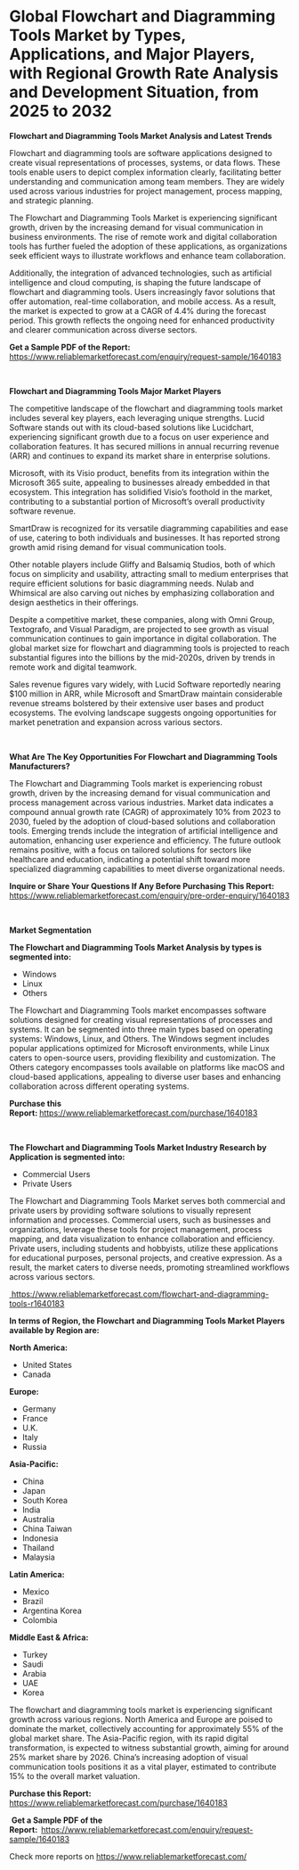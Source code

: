 <p><h1>Global Flowchart and Diagramming Tools Market by Types, Applications, and Major Players, with Regional Growth Rate Analysis and Development Situation, from 2025 to 2032</h1></p><p><strong>Flowchart and Diagramming Tools Market Analysis and Latest Trends</strong></p>
<p><p>Flowchart and diagramming tools are software applications designed to create visual representations of processes, systems, or data flows. These tools enable users to depict complex information clearly, facilitating better understanding and communication among team members. They are widely used across various industries for project management, process mapping, and strategic planning.</p><p>The Flowchart and Diagramming Tools Market is experiencing significant growth, driven by the increasing demand for visual communication in business environments. The rise of remote work and digital collaboration tools has further fueled the adoption of these applications, as organizations seek efficient ways to illustrate workflows and enhance team collaboration. </p><p>Additionally, the integration of advanced technologies, such as artificial intelligence and cloud computing, is shaping the future landscape of flowchart and diagramming tools. Users increasingly favor solutions that offer automation, real-time collaboration, and mobile access. As a result, the market is expected to grow at a CAGR of 4.4% during the forecast period. This growth reflects the ongoing need for enhanced productivity and clearer communication across diverse sectors.</p></p>
<p><strong>Get a Sample PDF of the Report:&nbsp;</strong> <a href="https://www.reliablemarketforecast.com/enquiry/request-sample/1640183?utm_campaign=2929&utm_medium=2&utm_source=Github&utm_content=ia&utm_term=23032025&utm_id=flowchart-and-diagramming-tools">https://www.reliablemarketforecast.com/enquiry/request-sample/1640183</a></p>
<p>&nbsp;</p>
<p><strong>Flowchart and Diagramming Tools Major Market Players</strong></p>
<p><p>The competitive landscape of the flowchart and diagramming tools market includes several key players, each leveraging unique strengths. Lucid Software stands out with its cloud-based solutions like Lucidchart, experiencing significant growth due to a focus on user experience and collaboration features. It has secured millions in annual recurring revenue (ARR) and continues to expand its market share in enterprise solutions.</p><p>Microsoft, with its Visio product, benefits from its integration within the Microsoft 365 suite, appealing to businesses already embedded in that ecosystem. This integration has solidified Visio’s foothold in the market, contributing to a substantial portion of Microsoft’s overall productivity software revenue.</p><p>SmartDraw is recognized for its versatile diagramming capabilities and ease of use, catering to both individuals and businesses. It has reported strong growth amid rising demand for visual communication tools.</p><p>Other notable players include Gliffy and Balsamiq Studios, both of which focus on simplicity and usability, attracting small to medium enterprises that require efficient solutions for basic diagramming needs. Nulab and Whimsical are also carving out niches by emphasizing collaboration and design aesthetics in their offerings.</p><p>Despite a competitive market, these companies, along with Omni Group, Textografo, and Visual Paradigm, are projected to see growth as visual communication continues to gain importance in digital collaboration. The global market size for flowchart and diagramming tools is projected to reach substantial figures into the billions by the mid-2020s, driven by trends in remote work and digital teamwork.</p><p>Sales revenue figures vary widely, with Lucid Software reportedly nearing $100 million in ARR, while Microsoft and SmartDraw maintain considerable revenue streams bolstered by their extensive user bases and product ecosystems. The evolving landscape suggests ongoing opportunities for market penetration and expansion across various sectors.</p></p>
<p>&nbsp;</p>
<p><strong>What Are The Key Opportunities For Flowchart and Diagramming Tools Manufacturers?</strong></p>
<p><p>The Flowchart and Diagramming Tools market is experiencing robust growth, driven by the increasing demand for visual communication and process management across various industries. Market data indicates a compound annual growth rate (CAGR) of approximately 10% from 2023 to 2030, fueled by the adoption of cloud-based solutions and collaboration tools. Emerging trends include the integration of artificial intelligence and automation, enhancing user experience and efficiency. The future outlook remains positive, with a focus on tailored solutions for sectors like healthcare and education, indicating a potential shift toward more specialized diagramming capabilities to meet diverse organizational needs.</p></p>
<p><strong>Inquire or Share Your Questions If Any Before Purchasing This Report:</strong> <a href="https://www.reliablemarketforecast.com/enquiry/pre-order-enquiry/1640183?utm_campaign=2929&utm_medium=2&utm_source=Github&utm_content=ia&utm_term=23032025&utm_id=flowchart-and-diagramming-tools">https://www.reliablemarketforecast.com/enquiry/pre-order-enquiry/1640183</a></p>
<p>&nbsp;</p>
<p><strong>Market Segmentation</strong></p>
<p><strong>The Flowchart and Diagramming Tools Market Analysis by types is segmented into:</strong></p>
<p><ul><li>Windows</li><li>Linux</li><li>Others</li></ul></p>
<p><p>The Flowchart and Diagramming Tools market encompasses software solutions designed for creating visual representations of processes and systems. It can be segmented into three main types based on operating systems: Windows, Linux, and Others. The Windows segment includes popular applications optimized for Microsoft environments, while Linux caters to open-source users, providing flexibility and customization. The Others category encompasses tools available on platforms like macOS and cloud-based applications, appealing to diverse user bases and enhancing collaboration across different operating systems.</p></p>
<p><strong>Purchase this Report:&nbsp;</strong><a href="https://www.reliablemarketforecast.com/purchase/1640183?utm_campaign=2929&utm_medium=2&utm_source=Github&utm_content=ia&utm_term=23032025&utm_id=flowchart-and-diagramming-tools">https://www.reliablemarketforecast.com/purchase/1640183</a></p>
<p>&nbsp;</p>
<p><strong>The Flowchart and Diagramming Tools Market Industry Research by Application is segmented into:</strong></p>
<p><ul><li>Commercial Users</li><li>Private Users</li></ul></p>
<p><p>The Flowchart and Diagramming Tools Market serves both commercial and private users by providing software solutions to visually represent information and processes. Commercial users, such as businesses and organizations, leverage these tools for project management, process mapping, and data visualization to enhance collaboration and efficiency. Private users, including students and hobbyists, utilize these applications for educational purposes, personal projects, and creative expression. As a result, the market caters to diverse needs, promoting streamlined workflows across various sectors.</p></p>
<p><a href="https://www.reliablemarketforecast.com/flowchart-and-diagramming-tools-r1640183?utm_campaign=2929&utm_medium=2&utm_source=Github&utm_content=ia&utm_term=23032025&utm_id=flowchart-and-diagramming-tools">&nbsp;https://www.reliablemarketforecast.com/flowchart-and-diagramming-tools-r1640183</a></p>
<p><strong>In terms of Region, the Flowchart and Diagramming Tools Market Players available by Region are:</strong></p>
<p>
    <p> <strong> North America: </strong>
        <ul>
            <li>United States</li>
            <li>Canada</li>
        </ul>
        </p> 
    <p> <strong> Europe: </strong>
        <ul>
            <li>Germany</li>
            <li>France</li>
            <li>U.K.</li>
            <li>Italy</li>
            <li>Russia</li>
        </ul>
        </p> 
    <p> <strong> Asia-Pacific: </strong>
        <ul>
            <li>China</li>
            <li>Japan</li>
            <li>South Korea</li>
            <li>India</li>
            <li>Australia</li>
            <li>China Taiwan</li>
            <li>Indonesia</li>
            <li>Thailand</li>
            <li>Malaysia</li>
        </ul>
        </p> 
    <p> <strong> Latin America: </strong>
        <ul>
            <li>Mexico</li>
            <li>Brazil</li>
            <li>Argentina Korea</li>
            <li>Colombia</li>
        </ul>
        </p> 
    <p> <strong> Middle East & Africa: </strong>
        <ul>
            <li>Turkey</li>
            <li>Saudi</li>
            <li>Arabia</li>
            <li>UAE</li>
            <li>Korea</li>
        </ul>
    </p>
    </p>
<p><p>The flowchart and diagramming tools market is experiencing significant growth across various regions. North America and Europe are poised to dominate the market, collectively accounting for approximately 55% of the global market share. The Asia-Pacific region, with its rapid digital transformation, is expected to witness substantial growth, aiming for around 25% market share by 2026. China’s increasing adoption of visual communication tools positions it as a vital player, estimated to contribute 15% to the overall market valuation.</p></p>
<p><strong>Purchase this Report: </strong><a href="https://www.reliablemarketforecast.com/purchase/1640183?utm_campaign=2929&utm_medium=2&utm_source=Github&utm_content=ia&utm_term=23032025&utm_id=flowchart-and-diagramming-tools">https://www.reliablemarketforecast.com/purchase/1640183</a></p>
<p>&nbsp;<strong>Get a Sample PDF of the Report:&nbsp;&nbsp;</strong><a href="https://www.reliablemarketforecast.com/enquiry/request-sample/1640183?utm_campaign=2929&utm_medium=2&utm_source=Github&utm_content=ia&utm_term=23032025&utm_id=flowchart-and-diagramming-tools">https://www.reliablemarketforecast.com/enquiry/request-sample/1640183</a></p>
<p><strong></strong></p>
<p>Check more reports on <a href="https://www.reliablemarketforecast.com/?utm_campaign=2929&utm_medium=2&utm_source=Github&utm_content=ia&utm_term=23032025&utm_id=flowchart-and-diagramming-tools">https://www.reliablemarketforecast.com/</a></p>